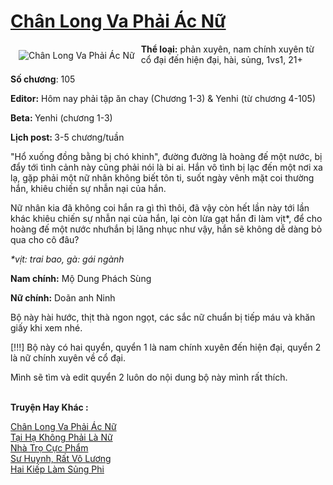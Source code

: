 <a href="https://utruyen.com/truyen/chan-long-va-phai-ac-nu/19138/" title="Chân Long Va Phải Ác Nữ"><h1>Chân Long Va Phải Ác Nữ</h1></a><div style="display:table"><img align="right" style="float: left; padding: 10px;" src="https://utruyen.com/images/story/200x260/chan-long-va-phai-ac-nu.jpg" alt="Chân Long Va Phải Ác Nữ"><b>Thể loại:</b> phản xuyên, nam chính xuyên từ cổ đại đến hiện đại, hài, sủng, 1vs1, 21+<p></p><b>Số chương</b>: 105<p></p><b>Editor:</b> Hôm nay phải tập ăn chay (Chương 1-3) & Yenhi (từ chương 4-105)<p></p><b>Beta: </b>Yenhi (chương 1-3)<p></p><b>Lịch post: </b>3-5 chương/tuần<p></p>"Hổ xuống đồng bằng bị chó khinh", đường đường là hoàng đế một nước, bị đẩy tới tình cảnh này cũng phải nói là bi ai. Hắn vô tình bị lạc đến một nơi xa lạ, gặp phải một nữ nhân không biết tôn ti, suốt ngày vênh mặt coi thường hắn, khiêu chiến sự nhẫn nại của hắn.<p></p>Nữ nhân kia đã không coi hắn ra gì thì thôi, đã vậy còn hết lần này tới lần khác khiêu chiến sự nhẫn nại của hắn, lại còn lừa gạt hắn đi làm vịt*, để cho hoàng đế một nước nhưhắn bị lăng nhục như vậy, hắn sẽ không dễ dàng bỏ qua cho cô đâu?<p></p><i>*vịt: trai bao, gà: gái ngành</i><p></p><b>Nam chính:</b> Mộ Dung Phách Sùng<p></p><b>Nữ chính:</b> Doãn anh Ninh<p></p>Bộ này hài hước, thịt thà ngon ngọt, các sắc nữ chuẩn bị tiếp máu và khăn giấy khi xem nhé.<p></p>[!!!] Bộ này có hai quyển, quyển 1 là nam chính xuyên đến hiện đại, quyển 2 là nữ chính xuyên về cổ đại.<p></p>Mình sẽ tìm và edit quyển 2 luôn do nội dung bộ này mình rất thích.</div><p><br><b>Truyện Hay Khác :</b></p><a href="https://utruyen.com/truyen/chan-long-va-phai-ac-nu/19138/" alt="Chân Long Va Phải Ác Nữ">Chân Long Va Phải Ác Nữ</a><br/><a href="https://utruyen.com/truyen/tai-ha-khong-phai-la-nu/17443/" alt="Tại Hạ Không Phải Là Nữ">Tại Hạ Không Phải Là Nữ</a><br/><a href="https://github.com/quanluxury/ngontinh_top100/tree/master/truyenhay/14365" alt="Nhà Trọ Cực Phẩm">Nhà Trọ Cực Phẩm</a><br/><a href="https://github.com/quanluxury/ngontinh_top100/tree/master/truyenhay/16983" alt="Sư Huynh, Rất Vô Lương">Sư Huynh, Rất Vô Lương</a><br/><a href="https://images.google.kr/url?q=https%3A%2F%2Futruyen.com%2Ftruyen%2Fhai-kiep-lam-sung-phi%2F16371%2F" alt="Hai Kiếp Làm Sủng Phi">Hai Kiếp Làm Sủng Phi</a><br/>